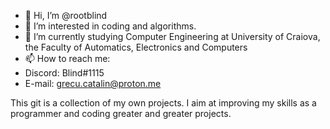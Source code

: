- 👋 Hi, I’m @rootblind
- 👀 I’m interested in coding and algorithms.
- 🌱 I’m currently studying Computer Engineering at University of Craiova, the Faculty of Automatics, Electronics and Computers 
- 📫 How to reach me:
-   Discord: Blind#1115
-   E-mail: grecu.catalin@proton.me

This git is a collection of my own projects. I aim at improving my skills as a programmer and coding greater and greater projects.
